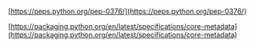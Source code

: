 
[https://peps.python.org/pep-0376/](https://peps.python.org/pep-0376/)

[https://packaging.python.org/en/latest/specifications/core-metadata](https://packaging.python.org/en/latest/specifications/core-metadata)


